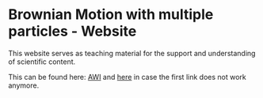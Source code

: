 # Brownian Motion with multiple particles - Website

This website serves as teaching material for the support and understanding of scientific content.

This can be found here: [AWI](https://www.awi.de/fileadmin/user_upload/AWI/Forschung/Klimawissenschaft/Dynamik_des_Palaeoklimas/BrownianMotion/index.html)
and <a href="https://b-schwertfeger.de/projects/awi-work/BrownianMotion/" target="_blank" >here</a> in case the first link does not work anymore.
